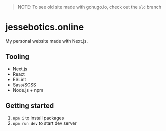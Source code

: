 > NOTE: To see old site made with gohugo.io, check out the `old` branch

# jessebotics.online

My personal website made with Next.js.

## Tooling
* Next.js
* React
* ESLint
* Sass/SCSS
* Node.js + npm

## Getting started
1. `npm i` to install packages
2. `npm run dev` to start dev server